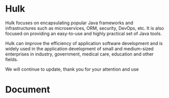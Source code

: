 # Hulk
Hulk focuses on encapsulating popular Java frameworks and infrastructures such as microservices, ORM, security, DevOps, etc. It is also focused on providing an easy-to-use and highly practical set of Java tools.

Hulk can improve the efficiency of application software development and is widely used in the application development of small and medium-sized enterprises in industry, government, medical care, education and other fields.

We will continue to update, thank you for your attention and use

# Document
[](https://jherculesqz.github.io/Hulk/)

